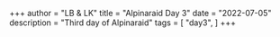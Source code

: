 +++
author = "LB & LK"
title = "Alpinaraid Day 3"
date = "2022-07-05"
description = "Third day of Alpinaraid"
tags = [
    "day3",
]
+++